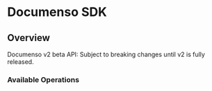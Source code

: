 # Documenso SDK

## Overview

Documenso v2 beta API: Subject to breaking changes until v2 is fully released.

### Available Operations
